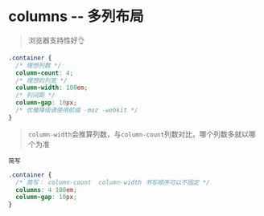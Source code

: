 # columns -- 多列布局

> 浏览器支持性好👌

```css
.container {
  /* 理想列数 */
  column-count: 4;
  /* 理想的列宽 */
  column-width: 100em;
  /* 列间距 */
  column-gap: 10px;
  /* 优雅降级请使用前缀 -moz -webkit */
}
```

> `column-width`会推算列数，与`column-count`列数对比，哪个列数多就以哪个为准

`简写`

```css
.container {
  /* 简写： column-count  column-width 书写顺序可以不固定 */
  columns: 4 100em;
  column-gap: 10px;
}
```